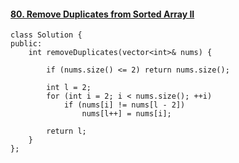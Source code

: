 #### [80. Remove Duplicates from Sorted Array II](https://leetcode-cn.com/problems/remove-duplicates-from-sorted-array-ii/)

```
class Solution {
public:
    int removeDuplicates(vector<int>& nums) {

        if (nums.size() <= 2) return nums.size();

        int l = 2;
        for (int i = 2; i < nums.size(); ++i)
            if (nums[i] != nums[l - 2])
                nums[l++] = nums[i];

        return l;
    }
};
```

